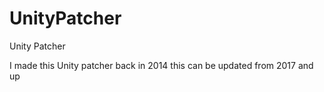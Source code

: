 # UnityPatcher
Unity Patcher

I made this Unity patcher back in 2014 this can be updated from 2017 and up 
